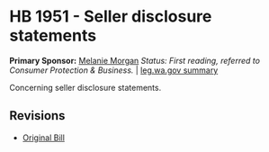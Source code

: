 # HB 1951 - Seller disclosure statements
**Primary Sponsor:** [Melanie Morgan](/person/leg/morgan_me.md)
*Status: First reading, referred to Consumer Protection & Business.* | [leg.wa.gov summary](https://app.leg.wa.gov/billsummary?BillNumber=1951&Year=2021)

Concerning seller disclosure statements.

## Revisions
* [Original Bill](1/)